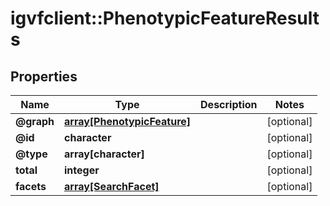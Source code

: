 # igvfclient::PhenotypicFeatureResults


## Properties
Name | Type | Description | Notes
------------ | ------------- | ------------- | -------------
**@graph** | [**array[PhenotypicFeature]**](PhenotypicFeature.md) |  | [optional] 
**@id** | **character** |  | [optional] 
**@type** | **array[character]** |  | [optional] 
**total** | **integer** |  | [optional] 
**facets** | [**array[SearchFacet]**](SearchFacet.md) |  | [optional] 


